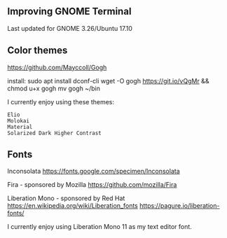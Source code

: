 ## Improving GNOME Terminal

Last updated for GNOME 3.26/Ubuntu 17.10

## Color themes

https://github.com/Mayccoll/Gogh

install:
	sudo apt install dconf-cli
	wget -O gogh https://git.io/vQgMr && chmod u+x gogh
	mv gogh ~/bin

I currently enjoy using these themes:

	Elio
	Molokai
	Material
	Solarized Dark Higher Contrast

## Fonts

Inconsolata
https://fonts.google.com/specimen/Inconsolata

Fira - sponsored by Mozilla
https://github.com/mozilla/Fira

Liberation Mono - sponsored by Red Hat
https://en.wikipedia.org/wiki/Liberation_fonts
https://pagure.io/liberation-fonts/

I currently enjoy using Liberation Mono 11 as my text editor font.

